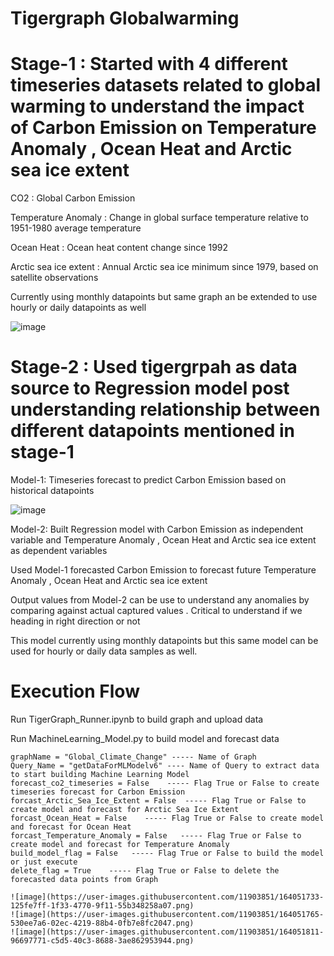 # Tigergraph Globalwarming


# Stage-1 : Started with 4 different timeseries datasets related to global warming to understand the impact of Carbon Emission on Temperature Anomaly , Ocean Heat and Arctic sea ice extent 

CO2 : Global Carbon Emission

Temperature Anomaly : Change in global surface temperature relative to 1951-1980 average temperature

Ocean Heat : Ocean heat content change since 1992

Arctic sea ice extent : Annual Arctic sea ice minimum since 1979, based on satellite observations

Currently using monthly datapoints but same graph an be extended to use hourly or daily datapoints as well



![image](https://user-images.githubusercontent.com/11903851/164027803-72a04ad8-dfb6-4506-9598-d0e4a1c044c7.png)


# Stage-2 : Used tigergrpah as data source to Regression model post understanding relationship between different datapoints mentioned in stage-1
Model-1: Timeseries forecast to predict Carbon Emission based on historical datapoints 

![image](https://user-images.githubusercontent.com/11903851/164051587-e6bf6666-a8a0-4037-90ce-969e87f22ebd.png)


Model-2: Built Regression model with Carbon Emission as independent variable and Temperature Anomaly , Ocean Heat and Arctic sea ice extent as dependent variables

Used Model-1 forecasted Carbon Emission to forecast future Temperature Anomaly , Ocean Heat and Arctic sea ice extent

Output values from Model-2 can be use to understand any anomalies by comparing against actual captured values . Critical to understand if we heading in right direction or not

This model currently using monthly datapoints but this same model can be used for hourly or daily data samples as well.

# Execution Flow

Run TigerGraph_Runner.ipynb to build graph and upload data

Run MachineLearning_Model.py to build model and forecast data

    graphName = "Global_Climate_Change" ----- Name of Graph
    Query_Name = "getDataForMLModelv6" ---- Name of Query to extract data to start building Machine Learning Model 
    forecast_co2_timeseries = False    ----- Flag True or False to create timeseries forecast for Carbon Emission
    forcast_Arctic_Sea_Ice_Extent = False  ----- Flag True or False to create model and forecast for Arctic Sea Ice Extent
    forcast_Ocean_Heat = False    ----- Flag True or False to create model and forecast for Ocean Heat
    forcast_Temperature_Anomaly = False   ----- Flag True or False to create model and forecast for Temperature Anomaly
    build_model_flag = False   ----- Flag True or False to build the model or just execute
    delete_flag = True    ----- Flag True or False to delete the forecasted data points from Graph
    
    ![image](https://user-images.githubusercontent.com/11903851/164051733-125fe7ff-1f33-4770-9f11-55b348258a07.png)
    ![image](https://user-images.githubusercontent.com/11903851/164051765-530ee7a6-02ec-4219-88b4-0fb7e8fc2047.png)
    ![image](https://user-images.githubusercontent.com/11903851/164051811-96697771-c5d5-40c3-8688-3ae862953944.png)
